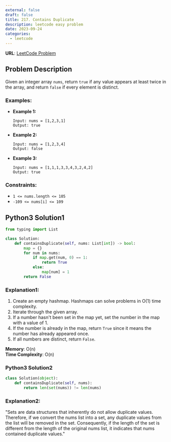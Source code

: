 ```yaml
---
external: false
draft: false
title: 217. Contains Duplicate
description: leetcode easy problem
date: 2023-09-24
categories:
  - leetcode
---
```


**URL**: [LeetCode Problem](https://leetcode.com/problems/contains-duplicate/description/)

## Problem Description

Given an integer array `nums`, return `true` if any value appears at least twice in the array, and return `false` if every element is distinct.

### Examples:

- **Example 1:**

  ```plaintext
  Input: nums = [1,2,3,1]
  Output: true
  ```

- **Example 2:**

  ```plaintext
  Input: nums = [1,2,3,4]
  Output: false
  ```

- **Example 3:**
  ```plaintext
  Input: nums = [1,1,1,3,3,4,3,2,4,2]
  Output: true
  ```

### Constraints:

- `1 <= nums.length <= 105`
- `-109 <= nums[i] <= 109`

## Python3 Solution1

```python
from typing import List

class Solution:
    def containsDuplicate(self, nums: List[int]) -> bool:
        map = {}
        for num in nums:
            if map.get(num, 0) == 1:
                return True
            else:
                map[num] = 1
        return False
```

### Explanation1:

1. Create an empty hashmap. Hashmaps can solve problems in O(1) time complexity.
2. Iterate through the given array.
3. If a number hasn't been set in the map yet, set the number in the map with a value of 1.
4. If the number is already in the map, return `True` since it means the number has already appeared once.
5. If all numbers are distinct, return `False`.

**Memory**: O(n)  
**Time Complexity**: O(n)

### Python3 Solution2

```python
class Solution(object):
    def containsDuplicate(self, nums):
        return len(set(nums)) != len(nums)
```

### Explanation2:

"Sets are data structures that inherently do not allow duplicate values. Therefore, if we convert the nums list into a set, any duplicate values from the list will be removed in the set. Consequently, if the length of the set is different from the length of the original nums list, it indicates that nums contained duplicate values."
